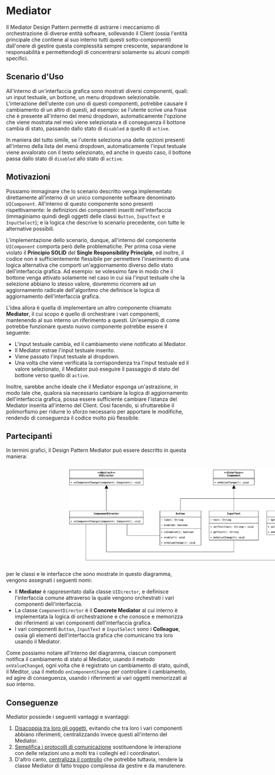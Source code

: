 # Mediator
Il Mediator Design Pattern permette di astrarre i meccanismo di orchestrazione di diverse entità software, 
sollevando il Client (ossia l'entità principale che contiene al suo interno tutti questi sotto-componenti) 
dall'onere di gestire questa complessità sempre crescente, separandone le responsabilità e permettendogli di 
concentrarsi solamente su alcuni compiti specifici.

## Scenario d'Uso
All'interno di un'interfaccia grafica sono mostrati diversi componenti, quali: un input testuale, un bottone, un 
menu dropdown selezionabile. L'interazione dell'utente con uno di questi componenti, potrebbe causare il cambiamento 
di un altro di questi, ad esempio: se l'utente scrive una frase che è presente all'interno del menù dropdown, 
automaticamente l'opzione che viene mostrata nel meù viene selezionata e di conseguenza il bottone cambia di stato, 
passando dallo stato di `disabled` a quello di `active`.

In maniera del tutto simile, se l'utente seleziona una delle opzioni presenti all'interno della lista del menù 
dropdown, automaticamente l'input testuale viene avvalorato con il testo selezionato, ed anche in questo caso, il 
bottone passa dallo stato di `disabled` allo stato di `active`.

## Motivazioni
Possiamo immaginare che lo scenario descritto venga implementato direttamente all'interno di un unico componente 
software denominato `UIComponent`. All'interno di questo componente sono presenti rispettivamente: le definizioni 
dei componenti inseriti nell'interfaccia (immaginiamo quindi degli oggetti delle classi `Button`, `InputText` e 
`InputSelect`); e la logica che descrive lo scenario precedente, con tutte le alternative possibili.

L'implementazione dello scenario, dunque, all'interno del componente `UIComponent` comporta però delle 
problematiche. Per prima cosa viene violato il __Principio SOLID__ del __Single Responsibility Principle__, ed 
inoltre, il codice non è sufficientemente flessibile per permettere l'inserimento di una logica alternativa che 
comporti un'aggiornamento diverso dello stato dell'interfaccia grafica. Ad esempio: se volessimo fare in modo che il 
bottone venga attivato solamente nel caso in cui sia l'input testuale che la selezione abbiano lo stesso valore, 
dovremmo ricorrere ad un aggiornamento radicale dell'algoritmo che definisce la logica di aggiornamento 
dell'interfaccia grafica.

L'idea allora è quella di implementare un altro componente chiamato __Mediator__, il cui scopo è quello di 
orchestrare i vari componenti, mantenendo al suo interno un riferimento a questi. Un'esempio di come potrebbe 
funzionare questo nuovo componente potrebbe essere il seguente:

* L'input testuale cambia, ed il cambiamento viene notificato al Mediator.
* Il Mediator estrae l'input testuale inserito.
* Viene passato l'input testuale al dropdown.
* Una volta che viene verificata la corrispondenza tra l'input testuale ed il valore selezionato, il Mediator può 
  eseguire il passaggio di stato del bottone verso quello di `active`.

Inoltre, sarebbe anche ideale che il Mediator esponga un'astrazione, in modo tale che, qualora sia necessario 
cambiare la logica di aggiornamento dell'interfaccia grafica, possa essere sufficiente cambiare l'istanza del 
Mediator inserita all'interno del Client. Così facendo, si sfruttarebbe il polimorfismo per ridurre lo sforzo 
necessario per apportare le modifiche, rendendo di conseguenza il codice molto più flessibile.

## Partecipanti
In termini grafici, il Design Pattern Mediator può essere descritto in questa maniera:

<div style="display: flex; justify-content: center; width: 100vw; padding: 1em 2em">
    <img src="../../Assets/Images/Comportamentali/Mediator.png" alt="Mediator Design Pattern" style="width: 70%"/>
</div>

per le classi e le interfacce che sono mostrate in questo diagramma, vengono assegnati i seguenti nomi:

* Il __Mediator__ è rappresentato dalla classe `UIDirector`, e definisce l'interfaccia comune attraverso la quale 
  vengono orchestrati i vari componenti dell'interfaccia.
* La classe `ComponentDirector` è il __Concrete Mediator__ al cui interno è implementata la logica di orchestrazione 
  e che conosce e memorizza dei riferimenti ai vari componenti dell'interfaccia grafica.
* I vari componenti `Button`, `InputText` e `InputSelect` sono i __Colleague__, ossia gli elementi dell'interfaccia 
  grafica che comunicano tra loro usando il Mediator.

Come possiamo notare all'interno del diagramma, ciascun component notifica il cambiamento di stato al Mediator, 
usando il metodo `onValueChanged`, ogni volta che è registrato un cambiamento di stato, quindi, il Meditor, usa il 
metodo `onComponentChange` per controllare il cambiamento, ed agire di conseguenza, usando i riferimenti ai vari 
oggetti memorizzati al suo interno. 

## Conseguenze
Mediator possiede i seguenti vantaggi e svantaggi:

1. <u>Disacoppia tra loro gli oggetti</u>, evitando che tra loro i vari componenti abbiano riferimenti, 
   centralizzando invece questi all'interno del Mediator.
2. <u>Semplifica i protocolli di comunicazione</u> sostituendone le interazione con delle relazioni uno a molti tra 
   i colleghi ed i coordinatori.
3. D'altro canto, <u>centralizza il controllo</u> che potrebbe tuttavia, rendere la classe Mediator di fatto troppo 
   complessa da gestire e da manutenere.